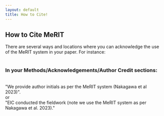 ```yaml
---
layout: default
title: How to Cite!
---
```



<h2>How to Cite MeRIT</h2>

There are several ways and locations where you can acknowledge the use of the MeRIT system in your paper. For instance: <br>
<br>
<h3> In your Methods/Acknowledgements/Author Credit sections: </h3>
<br>
"We provide author initials as per the MeRIT system (Nakagawa et al 2023)". <br>
or <br>
"EIC conducted the fieldwork (note we use the MeRIT system as per Nakagawa et al. 2023)."

